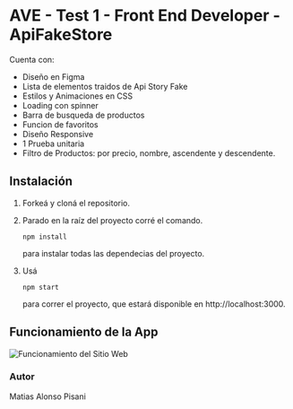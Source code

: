 # AVE - Test 1 - Front End Developer - ApiFakeStore  

Cuenta con:
- Diseño en Figma
- Lista de elementos traidos de Api Story Fake
- Estilos y Animaciones en CSS
- Loading con spinner
- Barra de busqueda de productos
- Funcion de favoritos
- Diseño Responsive
- 1 Prueba unitaria
- Filtro de Productos: por precio, nombre, ascendente y descendente.


## Instalación

1. Forkeá y cloná el repositorio.

2. Parado en la raíz del proyecto corré el comando.

   ```
   npm install
   ```

   para instalar todas las dependecias del proyecto.

3. Usá 

   ```
   npm start
   ```

   para correr el proyecto, que estará disponible en http://localhost:3000.

## Funcionamiento de la App

![Funcionamiento del Sitio Web](https://github.com/matias5804/ave-test/blob/main/funcionalidad.gif)



### Autor

Matias Alonso Pisani